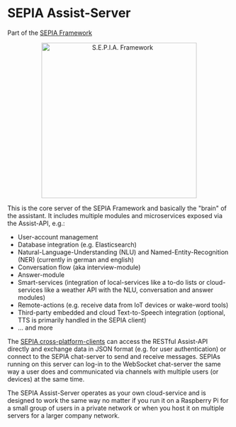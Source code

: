 # SEPIA Assist-Server
Part of the [SEPIA Framework](https://sepia-framework.github.io/)  

<p align="center">
  <img src="https://sepia-framework.github.io/img/SEPIA_connected.png" alt="S.E.P.I.A. Framework" width=350/>
</p>

This is the core server of the SEPIA Framework and basically the "brain" of the assistant. It includes multiple modules and microservices exposed via the Assist-API, e.g.:
* User-account management
* Database integration (e.g. Elasticsearch)
* Natural-Language-Understanding (NLU) and Named-Entity-Recognition (NER) (currently in german and english)
* Conversation flow (aka interview-module)
* Answer-module
* Smart-services (integration of local-services like a to-do lists or cloud-services like a weather API with the NLU, conversation and answer modules)
* Remote-actions (e.g. receive data from IoT devices or wake-word tools)
* Third-party embedded and cloud Text-to-Speech integration (optional, TTS is primarily handled in the SEPIA client)
* ... and more

The [SEPIA cross-platform-clients](https://github.com/SEPIA-Framework/sepia-html-client-app) can access the RESTful Assist-API directly and exchange data in JSON format (e.g. for user authentication) or connect to the SEPIA chat-server to send and receive messages.
SEPIAs running on this server can log-in to the WebSocket chat-server the same way a user does and communicated via channels with multiple users (or devices) at the same time.

The SEPIA Assist-Server operates as your own cloud-service and is designed to work the same way no matter if you run it on a Raspberry Pi for a small group of users in a private network 
or when you host it on multiple servers for a larger company network.
